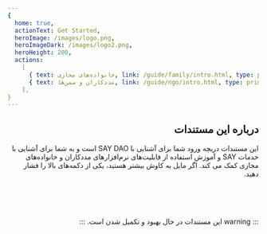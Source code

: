 ```yaml
---
{
  home: true,
  actionText: Get Started,
  heroImage: /images/logo.png,
  heroImageDark: /images/logo2.png,
  heroHeight: 200,
  actions:
    [
      { text: خانواده‌های مجازی, link: /guide/family/intro.html, type: primary },
      { text: مددکاران و سمن‌ها, link: /guide/ngo/intro.html, type: primary },
    ],
}
---
```


<div dir="rtl" markdown="1">

## درباره این مستندات

این مستندات دریچه ورود شما برای آشنایی با SAY DAO است و به شما برای آشنایی با خدمات SAY و آموزش استفاده از قابلیت‌های نرم‌افزارهای مددکاران و خانواده‌های مجازی کمک می‌ کند. اگر مایل به کاوش بیشتر هستید، یکی از دکمه‌های بالا را فشار دهید.

<br />
<br />
<br />

::: warning
این مستندات در حال بهبود و تکمیل شدن است.
:::

</div>
